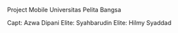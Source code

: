 Project Mobile Universitas Pelita Bangsa

Capt: Azwa Dipani
Elite: Syahbarudin
Elite: Hilmy Syaddad 
